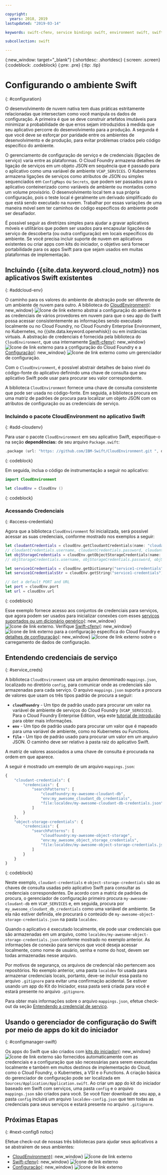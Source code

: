 ```yaml
---

copyright:
  years: 2018, 2019
lastupdated: "2019-03-14"

keywords: swift-cfenv, service bindings swift, environment swift, swift configuration, cloudenvironment swift, VCAP_SERVICES swift, swift credentials

subcollection: swift

---
```


{:new_window: target="_blank"}
{:shortdesc: .shortdesc}
{:screen: .screen}
{:codeblock: .codeblock}
{:pre: .pre}
{:tip: .tip}

# Configurando o ambiente Swift
{: #configuration}

O desenvolvimento de nuvem nativa tem duas práticas estritamente relacionadas que intersectam como você manipula os dados de configuração. A primeira é que se deve construir artefatos imutáveis para minimizar a probabilidade de que erros sejam introduzidos à medida que seu aplicativo percorre do desenvolvimento para a produção. A segunda é que você deve se esforçar por paridade entre os ambientes de desenvolvimento e de produção, para evitar problemas criados pelo código específico do ambiente. 

O gerenciamento de configuração de serviço e de credenciais (ligações de serviço) varia entre as plataformas. O Cloud Foundry armazena detalhes de ligação de serviços em um objeto JSON em sequência que é passado para o aplicativo como uma variável de ambiente `VCAP_SERVICES`. O Kubernetes armazena ligações de serviços como atributos de JSON ou simples sequenciados em `ConfigMaps` ou `Secrets`, que podem ser passados para o aplicativo conteinerizado como variáveis de ambiente ou montados como um volume provisório. O desenvolvimento local tem a sua própria configuração, pois o teste local é geralmente um derivado simplificado do que está sendo executado na nuvem. Trabalhar por essas variações de uma maneira móvel sem ter caminhos de código específicos do ambiente pode ser desafiador.

É possível seguir as diretrizes simples para ajudar a gravar aplicativos móveis e utilitários que podem ser usados para encapsular ligações de serviço de descoberta (ou outra configuração) em locais específicos do ambiente. Se você precisa incluir suporte de nuvem em aplicativos existentes ou criar apps com kits do iniciador, o objetivo será fornecer portabilidade para os apps Swift para que sejam usados em muitas plataformas de implementação.

## Incluindo  {{site.data.keyword.cloud_notm}}  nos aplicativos Swift existentes
{: #addcloud-env}

O caminho para os valores do ambiente de abstração pode ser diferente de um ambiente de nuvem para outro. A biblioteca do [CloudEnvironment](https://github.com/IBM-Swift/CloudEnvironment.git){: new_window} ![Ícone de link externo](../../icons/launch-glyph.svg "Ícone de link externo") abstrai a configuração do ambiente e as credenciais de vários provedores em nuvem para que o seu app do Swift possa acessar consistentemente as informações sendo executado localmente ou no Cloud Foundry, no Cloud Foundry Enterprise Environment, no Kubernetes, no {{site.data.keyword.openwhisk}} ou em instâncias virtuais. A abstração de credenciais é fornecida pela biblioteca do `CloudEnvironment`, que usa internamente [Swift-cfenv](https://github.com/IBM-Swift/Swift-cfenv){: new_window} ![Ícone de link externo](../../icons/launch-glyph.svg "Ícone de link externo") para a configuração do Cloud Foundry e a [Configuração](https://github.com/IBM-Swift/Configuration){: new_window} ![Ícone de link externo](../../icons/launch-glyph.svg "Ícone de link externo") como um gerenciador de configuração.

Com o `CloudEnvironment`, é possível abstrair detalhes de baixo nível do código-fonte do aplicativo definindo uma chave de consulta que seu aplicativo Swift pode usar para procurar seu valor correspondente.

A biblioteca `CloudEnvironment` fornece uma chave de consulta consistente que pode ser usada no código-fonte. Em seguida, a biblioteca procura em uma matriz de padrões de procura para localizar um objeto JSON com os atributos de configuração ou as credenciais de serviço. 

### Incluindo o pacote CloudEnvironment no aplicativo Swift
{: #add-cloudenv}

Para usar o pacote `CloudEnvironment` em seu aplicativo Swift, especifique-o na seção **dependências:** de seu arquivo `Package.swift`:
```swift
.package (url: "https: //github.com/IBM-Swift/CloudEnvironment.git ", de:" 8.0.0 "),
```
{: codeblock}

Em seguida, inclua o código de instrumentação a seguir no aplicativo:
```swift
import CloudEnvironment

let cloudEnv = CloudEnv ()
```
{: codeblock}

### Acessando Credenciais
{: #access-credentials}

Agora que a biblioteca `CloudEnvironment` foi inicializada, será possível acessar as suas credenciais, conforme mostrado nos exemplos a seguir:
```swift
let cloudantCredentials = cloudEnv.getCloudantCredentials(name: "cloudant-credentials")
// cloudantCredentials.username, cloudantCredentials.password, cloudantCredentials.url, etc.
let objStorageCredentials = cloudEnv.getObjectStorageCredentials(name: "object-storage-credentials")
// objStorageCredentials.username, objStorageCredentials.password, objStorageCredentials.projectID, etc.

let service1Credentials = cloudEnv.getDictionary("service1-credentials")
let service1CredentialsStr = cloudEnv.getString("service1-credentials")

// Get a default PORT and URL
let port = cloudEnv.port
let url = cloudEnv.url
```
{: codeblock}

Esse exemplo fornece acesso aos conjuntos de credenciais para serviços, que agora podem ser usados para inicializar conexões com esses [serviços suportados ou um dicionário genérico](https://github.com/IBM-Swift/CloudEnvironment#supported-services){: new_window} ![Ícone de link externo](../../icons/launch-glyph.svg "Ícone de link externo"). Verifique [Swift-cfenv](https://github.com/IBM-Swift/Swift-cfenv#api){: new_window} ![Ícone de link externo](../../icons/launch-glyph.svg "Ícone de link externo") para a configuração específica do Cloud Foundry e [detalhes de configuração](https://github.com/IBM-Swift/Configuration){: new_window} ![Ícone de link externo](../../icons/launch-glyph.svg "Ícone de link externo") sobre o carregamento de dados de configuração.

## Entendendo credenciais de serviço
{: #service_creds}

A biblioteca `CloudEnvironment` usa um arquivo denominado `mappings.json`, localizado no diretório `config`, para comunicar onde as credenciais são armazenadas para cada serviço. O arquivo `mappings.json` suporta a procura de valores que usam os três tipos padrão de procura a seguir:
- **`cloudfoundry`** - Um tipo de padrão usado para procurar um valor na variável de ambiente de serviços do Cloud Foundry (`VCAP_SERVICES`). Para
o Cloud Foundry Enterprise Edition, veja este [tutorial de introdução](/docs/cloud-foundry?topic=cloud-foundry-getting-started#getting-started)
para obter mais informações.
- **`env`** - Um tipo de padrão usado para procurar um valor que é mapeado para uma variável de ambiente, como no Kubernetes ou Functions.
- **`file`** - Um tipo de padrão usado para procurar um valor em um arquivo JSON. O caminho deve ser relativo à pasta raiz do aplicativo Swift.

A matriz de valores associados a uma chave de consulta é procurada na ordem em que aparece.

A seguir é mostrado um exemplo de um arquivo `mappings.json`:
```javascript
{
    "cloudant-credentials": {
        "credenciais": {
            "searchPatterns": [
                "cloudfoundry:my-awesome-cloudant-db",
                "env:my_awesome_cloudant_db_credentials",
                "file:localdev/my-awesome-cloudant-db-credentials.json"
            ]
        }
    },
    "object-storage-credentials": {
        "credenciais": {
            "searchPatterns": [
                "cloudfoundry:my-awesome-object-storage",
                "env:my_awesome_object_storage_credentials",
                "file:localdev/my-awesome-object-storage-credentials.json"
            ]
        }
    }
}
```
{: codeblock}

Neste exemplo, `cloudant-credentials` e `object-storage-credentials` são as chaves de consulta usadas pelo aplicativo Swift para consultar as credenciais correspondentes. De acordo com a matriz de padrões de procura, o gerenciador de configuração primeiro procura `my-awesome-cloudant-db` em `VCAP_SERVICES` e, em seguida, procura por `my_awesome_cloudant_db_credentials` como uma variável de ambiente. Se ela não estiver definida, ele procurará o conteúdo de `my-awesome-object-storage-credentials.json` na pasta `localdev`. 

Quando o aplicativo é executado localmente, ele pode usar credenciais que são armazenadas em um arquivo, como `localdev/my-awesome-object-storage-credentials.json` conforme mostrado no exemplo anterior. As informações de conexão para serviços que você deseja acessar localmente, como nome de usuário, senha e nome do host, devem ser todas armazenadas nesse arquivo. 

Por motivos de segurança, os arquivos de credencial não pertencem aos repositórios. No exemplo anterior, uma pasta `localdev` foi usada para armazenar credenciais locais, portanto, deve-se incluir essa pasta no arquivo `.gitignore` para evitar uma confirmação acidental. Se estiver usando um app do Kit do Iniciador, essa pasta será criada para você e estará presente no arquivo `.gitignore`.

Para obter mais informações sobre o arquivo `mappings.json`, efetue check-out da seção [Entendendo a credencial de serviço](#service_creds).

## Usando o gerenciador de configuração do Swift por meio de apps do kit do iniciador
{: #configmanager-swift}

Os apps do Swift que são criados com [kits do iniciador](https://cloud.ibm.com/developer/appledevelopment/starter-kits/){: new_window} ![Ícone de link externo](../../icons/launch-glyph.svg "Ícone de link externo") são fornecidos automaticamente com as credenciais e a configuração que são necessárias para serem executadas localmente e também em muitos destinos de implementação do Cloud, como o Cloud Foundry, o Kubernetes, a VSI e o Functions. A criação básica do gerenciador de configuração pode ser localizada em `Sources/Application/Application.swift`. Ao criar um app do kit do iniciador baseado em Swift com serviços, uma pasta `config` e o arquivo `mappings.json` são criados para você. Se você fizer download de seu app, a pasta `config` incluirá um arquivo `localdev-config.json` que tem todas as credenciais para seus serviços e estará presente no arquivo `.gitignore`.

## Próximas Etapas
{: #next-configß notoc}

Efetue check-out de nossas três bibliotecas para ajudar seus aplicativos a se abstraírem de seus ambientes:

* [CloudEnvironment](https://github.com/ibm-developer/ibm-cloud-env){: new_window} ![Ícone de link externo](../../icons/launch-glyph.svg "Ícone de link externo")
* [Swift-cfenv](https://github.com/IBM-Swift/Swift-cfenv){: new_window} ![Ícone de link externo](../../icons/launch-glyph.svg "Ícone de link externo")
* [Configuração](https://github.com/IBM-Swift/Configuration){: new_window} ![Ícone de link externo](../../icons/launch-glyph.svg "Ícone de link externo")
